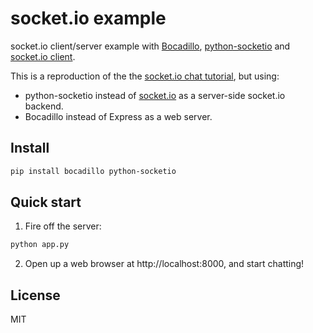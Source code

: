 # socket.io example

socket.io client/server example with [Bocadillo], [python-socketio] and [socket.io client][socketio-client].

This is a reproduction of the the [socket.io chat tutorial](https://socket.io/get-started/chat), but using:

- python-socketio instead of [socket.io][socketio-server] as a server-side socket.io backend.
- Bocadillo instead of Express as a web server.

## Install

```bash
pip install bocadillo python-socketio
```

## Quick start

1. Fire off the server:

```bash
python app.py
```

2. Open up a web browser at http://localhost:8000, and start chatting!

## License

MIT

[bocadillo]: https://bocadilloproject.github.io
[python-socketio]: https://python-socketio.readthedocs.io
[socketio-client]: https://socket.io/docs/client-api/#Event-‘connect’
[socketio-server]: https://github.com/socketio/socket.io
